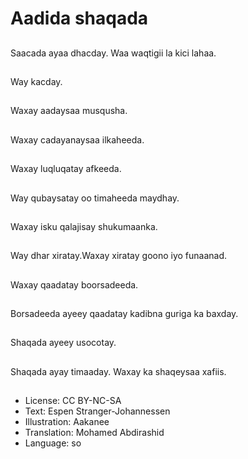 # Aadida shaqada

##
Saacada ayaa dhacday. Waa waqtigii la kici lahaa.

##
Way kacday.

##
Waxay aadaysaa musqusha.

##
Waxay cadayanaysaa ilkaheeda.

##
Waxay luqluqatay afkeeda.

##
Way qubaysatay oo timaheeda maydhay.

##
Waxay isku qalajisay shukumaanka.

##
Way dhar xiratay.Waxay xiratay goono iyo funaanad.

##
Waxay qaadatay boorsadeeda.

##
Borsadeeda ayeey qaadatay kadibna guriga ka baxday.

##
Shaqada ayeey usocotay.

##
Shaqada ayay timaaday. Waxay ka shaqeysaa xafiis.

##
* License: CC BY-NC-SA
* Text: Espen Stranger-Johannessen
* Illustration: Aakanee
* Translation: Mohamed Abdirashid
* Language: so
